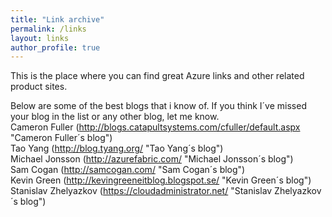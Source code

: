 ```yaml
---
title: "Link archive"
permalink: /links
layout: links
author_profile: true
---
```


This is the place where you can find great Azure links and other related product sites.

Below are some of the best blogs that i know of. If you think I´ve missed your blog in the list or any other blog, let me know.  
Cameron Fuller (http://blogs.catapultsystems.com/cfuller/default.aspx "Cameron Fuller´s blog")  
Tao Yang (http://blog.tyang.org/ "Tao Yang´s blog")  
Michael Jonsson (http://azurefabric.com/ "Michael Jonsson´s blog")  
Sam Cogan (http://samcogan.com/ "Sam Cogan´s blog")  
Kevin Green (http://kevingreeneitblog.blogspot.se/ "Kevin Green´s blog")  
Stanislav Zhelyazkov (https://cloudadministrator.net/ "Stanislav Zhelyazkov´s blog")